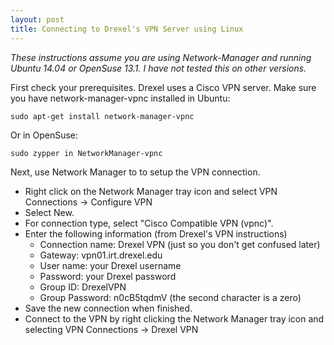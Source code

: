 ```yaml
---
layout: post
title: Connecting to Drexel's VPN Server using Linux
---
```


*These instructions assume you are using Network-Manager and running Ubuntu 14.04 or OpenSuse 13.1.  I have not tested this on other versions.*

First check your prerequisites.  Drexel uses a Cisco VPN server.  Make sure you have network-manager-vpnc installed in Ubuntu:

    sudo apt-get install network-manager-vpnc

Or in OpenSuse:

    sudo zypper in NetworkManager-vpnc

Next, use Network Manager to to setup the VPN connection.


* Right click on the Network Manager tray icon and select VPN Connections -> Configure VPN
* Select New.
* For connection type, select "Cisco Compatible VPN (vpnc)".
*  Enter the following information (from Drexel's VPN instructions)
   * Connection name: Drexel VPN (just so you don't get confused later)
   * Gateway: vpn01.irt.drexel.edu
   * User name:  your Drexel username
   * Password: your Drexel password
   * Group ID: DrexelVPN
   * Group Password: n0cB5tqdmV (the second character is a zero) 
*    Save the new connection when finished.
*    Connect to the VPN by right clicking the Network Manager tray icon and selecting VPN Connections -> Drexel VPN



